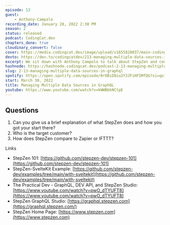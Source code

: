 ```yaml
---
episode: 13
guest: 
    - Anthony-Campolo
recording_date: January 28, 2022 2:30 PM
season: 2
status: released
podcast: CodingCat.dev
chapters_done: true
cloudinary_convert: false
cover: https://media.codingcat.dev/image/upload/v1655828037/main-codingcatdev-photo/Managing_Multiple_Data_Sources_in_GraphQL.jpg
devto: https://dev.to/codingcatdev/213-managing-multiple-data-sources-in-graphql-42dg
excerpt: We sit down with Anthony Campolo to talk about StepZen and combining multiple GraphQL data sources. We walk through an entire demo live!
hashnode: https://hashnode.codingcat.dev/podcast-2-13-managing-multiple-data-sources-in-graphql
slug: 2-13-managing-multiple-data-sources-in-graphql
spotify: https://open.spotify.com/episode/0rOBiD8iu2YJJFiHF5MfQG?si=qx1OsuozTHGeBG6ttINb1g
start: March 30, 2022
title: Managing Multiple Data Sources in GraphQL
youtube: https://www.youtube.com/watch?v=kWWBbkNCtpE
---
```

## Questions

1. Can you give us a brief explanation of what StepZen does and how you got your start there? 
2. Who is the target customer? 
3. How does StepZen compare to Zapier or IFTTT?

Links

- StepZen 101: [https://github.com/stepzen-dev/stepzen-101](https://github.com/stepzen-dev/stepzen-101)
- StepZen-SvelteKit Example: [https://github.com/stepzen-dev/examples/tree/main/with-sveltekit](https://github.com/stepzen-dev/examples/tree/main/with-sveltekit)
- The Practical Dev - GraphQL, DEV API, and StepZen Studio: [https://www.youtube.com/watch?v=pwO_dTYUFT8](https://www.youtube.com/watch?v=pwO_dTYUFT8)
- StepZen GraphQL Studio: [https://graphql.stepzen.com](https://graphql.stepzen.com/)
- StepZen Home Page: [https://www.stepzen.com](https://www.stepzen.com)